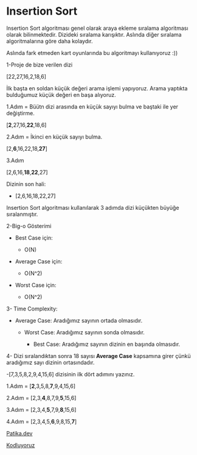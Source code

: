 # Insertion Sort 

Insertion Sort algoritması genel olarak araya ekleme sıralama algoritması olarak bilinmektedir. Dizideki sıralama karışıktır. Aslında diğer sıralama algoritmalarına göre daha kolaydır.
 
Aslında fark etmeden kart oyunlarında bu algoritmayı kullanıyoruz :))

1-Proje de bize verilen dizi

[22,27,16,2,18,6]

İlk başta en soldan küçük değeri arama işlemi yapıyoruz. Arama yaptıkta bulduğumuz küçük değeri en başa alıyoruz.

1.Adım = Büütn dizi arasında en küçük sayıyı bulma ve baştaki ile yer değiştirme.

[**2**,27,16,**22**,18,6]

2.Adım = İkinci en küçük sayıyı bulma.

[2,**6**,16,22,18,**27**]

3.Adım

[2,6,16,**18**,**22**,27]

Dizinin son hali:

 - [2,6,16,18,22,27]

Insertion Sort algoritması kullanılarak 3 adımda dizi küçükten büyüğe sıralanmıştır.


2-Big-o Gösterimi

- Best Case için:

   - O(N)

 - Average Case için:

   - O(N^2)

  - Worst Case için:
   
    - O(N^2)

3- Time Complexity:

 - Average Case: Aradığımız sayının ortada olmasıdır.

   - Worst Case: Aradığımız sayının sonda olmasıdır.
    
      - Best Case:  Aradığımız  sayının  dizinin en başında  olmasıdır.


4- Dizi sıralandıktan sonra 18 sayısı **Average Case** kapsamına girer çünkü aradığımız sayı dizinin ortasındadır.


-[7,3,5,8,2,9,4,15,6] dizisinin ilk dört adımını yazınız.

1.Adım = [**2**,3,5,8,**7**,9,4,15,6]

2.Adım = [2,3,**4**,8,7,9,**5**,15,6]

3.Adım = [2,3,4,**5**,7,9,**8**,15,6]

4.Adım = [2,3,4,5,**6**,9,8,15,**7**]


[Patika.dev](https://www.patika.dev/)

[Kodluyoruz](https://kodluyoruz.org/tr/kodluyoruz/)












